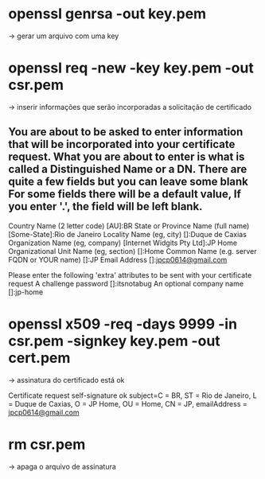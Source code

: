 # openssl genrsa -out key.pem

-> gerar um arquivo com uma key


# openssl req -new -key key.pem -out csr.pem

-> inserir informações que serão incorporadas a solicitação de certificado

You are about to be asked to enter information that will be incorporated
into your certificate request.
What you are about to enter is what is called a Distinguished Name or a DN.
There are quite a few fields but you can leave some blank
For some fields there will be a default value,
If you enter '.', the field will be left blank.
-----
Country Name (2 letter code) [AU]:BR
State or Province Name (full name) [Some-State]:Rio de Janeiro
Locality Name (eg, city) []:Duque de Caxias
Organization Name (eg, company) [Internet Widgits Pty Ltd]:JP Home
Organizational Unit Name (eg, section) []:Home
Common Name (e.g. server FQDN or YOUR name) []:JP
Email Address []:jpcp0614@gmail.com

Please enter the following 'extra' attributes
to be sent with your certificate request
A challenge password []:itsnotabug
An optional company name []:jp-home


# openssl x509 -req -days 9999 -in csr.pem -signkey key.pem -out cert.pem

-> assinatura do certificado está ok

Certificate request self-signature ok
subject=C = BR, ST = Rio de Janeiro, L = Duque de Caxias, O = JP Home, OU = Home, CN = JP, emailAddress = jpcp0614@gmail.com


# rm csr.pem

-> apaga o arquivo de assinatura